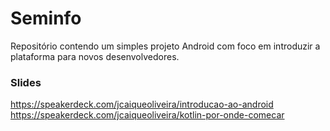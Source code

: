 # Seminfo

Repositório contendo um simples projeto Android com foco em introduzir a plataforma para novos desenvolvedores.

### Slides
https://speakerdeck.com/jcaiqueoliveira/introducao-ao-android
https://speakerdeck.com/jcaiqueoliveira/kotlin-por-onde-comecar

